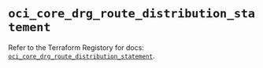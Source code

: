 # `oci_core_drg_route_distribution_statement`

Refer to the Terraform Registory for docs: [`oci_core_drg_route_distribution_statement`](https://registry.terraform.io/providers/oracle/oci/6.18.0/docs/resources/core_drg_route_distribution_statement).
